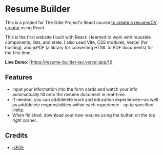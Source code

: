 # Resume Builder
This is a project for The Odin Project's React course [to create a resume/CV creator](https://www.theodinproject.com/lessons/node-path-react-new-cv-application) using React. 

This is the first website I built with React. I learned to work with reusable components, lists, and state. I also used Vite, CSS modules, Vercel (for hosting), and jsPDF (a library for converting HTML to PDF documents) for the first time.

**Live Demo**: [https://resume-builder-lac.vercel.app/]()

## Features
* Input your information into the form cards and watch your info automatically fill onto the resume document in real-time.
* If needed, you can add/delete work and education experiences—as well as add/delete responsibilities within each experience—up to specified limits.
* When finished, download your new resume using the button on the top right corner.

## Credits
* [jsPDF](https://github.com/parallax/jsPDF)